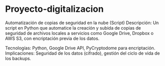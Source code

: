 # Proyecto-digitalizacion

Automatización de copias de seguridad en la nube (Script)
Descripción:
Un script en Python que automatice la creación y subida de copias de seguridad de archivos locales a servicios como Google Drive, Dropbox o AWS S3, con encriptación previa de los datos.

Tecnologías: Python, Google Drive API, PyCryptodome para encriptación.
Implicaciones: Seguridad de los datos (cifrado), gestión del ciclo de vida de los backups.


